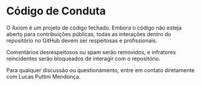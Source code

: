 # Código de Conduta

O Axiom é um projeto de código fechado. Embora o código não esteja aberto para contribuições públicas, todas as interações dentro do repositório no GitHub devem ser respeitosas e profissionais.

Comentários desrespeitosos ou spam serão removidos, e infratores reincidentes serão bloqueados de interagir com o repositório.

Para qualquer discussão ou questionamento, entre em contato diretamente com Lucas Puttini Mendonça.
